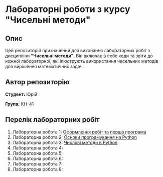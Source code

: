 # Лабораторні роботи з курсу "Чисельні методи"

## Опис
Цей репозиторій призначений для виконання лабораторних робіт з дисципліни **"Чисельні методи"**. Він включає в себе коди та звіти до кожної лабораторної, які ілюструють використання чисельних методів для вирішення математичних задач.

## Автор репозиторію
**Студент:** Юрій

**Група:** КН-41

## Перелік лабораторних робіт
1. Лабораторна робота 1: [Оформлення робіт та перша програма](./1_laba/README.md)
2. Лабораторна робота 2: [Основи програмування на Python](./2_laba/README.md)
3. Лабораторна робота 3: [Числові методи в Python](./3_laba/README.md)
4. Лабораторна робота 4: 
5. Лабораторна робота 5: 
6. Лабораторна робота 6: 
7. Лабораторна робота 7: 
8. Лабораторна робота 8: 
